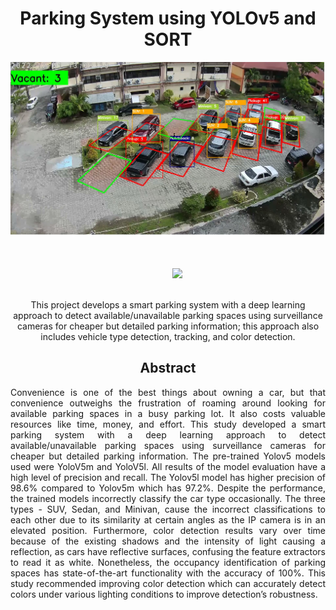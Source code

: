 <div align="center">
   <h1>Parking System using YOLOv5 and SORT</h1>
<p>
<!--    <a align="left" href="https://ultralytics.com/yolov5" target="_blank"> -->
   <img width="850" src="https://github.com/janleven01/parkingSystem_YOLOV5_SORT/blob/ad5e0fe4fc04a8207e32a14bc637c17bad154c62/ParkingSystem.jpg"></a>
</p>
<br>
<div>
<!--    <a href="https://youtu.be/fIcd6eE700M"><img src="https://github.com/ultralytics/yolov5/workflows/CI%20CPU%20testing/badge.svg" alt="Promotional Video"></a> -->
<!--    <a href="https://zenodo.org/badge/latestdoi/264818686"><img src="https://zenodo.org/badge/264818686.svg" alt="YOLOv5 Citation"></a>
   <a href="https://hub.docker.com/r/ultralytics/yolov5"><img src="https://img.shields.io/docker/pulls/ultralytics/yolov5?logo=docker" alt="Docker Pulls"></a>
   <br>
   <a href="https://colab.research.google.com/github/ultralytics/yolov5/blob/master/tutorial.ipynb"><img src="https://colab.research.google.com/assets/colab-badge.svg" alt="Open In Colab"></a>
   <a href="https://www.kaggle.com/ultralytics/yolov5"><img src="https://kaggle.com/static/images/open-in-kaggle.svg" alt="Open In Kaggle"></a>
   <a href="https://join.slack.com/t/ultralytics/shared_invite/zt-w29ei8bp-jczz7QYUmDtgo6r6KcMIAg"><img src="https://img.shields.io/badge/Slack-Join_Forum-blue.svg?logo=slack" alt="Join Forum"></a> -->
</div>
<br>
<div align="center">
<!--    <a href="https://github.com/ultralytics">
   <img src="https://github.com/ultralytics/yolov5/releases/download/v1.0/logo-social-github.png" width="2%"/>
   </a>
   <img width="2%" />
   <a href="https://www.linkedin.com/company/ultralytics">
   <img src="https://github.com/ultralytics/yolov5/releases/download/v1.0/logo-social-linkedin.png" width="2%"/>
   </a>
   <img width="2%" />
   <a href="https://twitter.com/ultralytics">
   <img src="https://github.com/ultralytics/yolov5/releases/download/v1.0/logo-social-twitter.png" width="2%"/>
   </a> -->
   <img width="5%" />
   <a href="https://youtu.be/fIcd6eE700M">
   <img src="https://github.com/ultralytics/yolov5/releases/download/v1.0/logo-social-youtube.png" width="5%"/>
   </a>
<!--    <img width="2%" />
   <a href="https://www.facebook.com/ultralytics">
   <img src="https://github.com/ultralytics/yolov5/releases/download/v1.0/logo-social-facebook.png" width="2%"/>
   </a>
   <img width="2%" />
   <a href="https://www.instagram.com/ultralytics/">
   <img src="https://github.com/ultralytics/yolov5/releases/download/v1.0/logo-social-instagram.png" width="2%"/>
   </a> -->
</div>

<br>
<p>
This project develops a smart parking system with a deep learning approach to detect available/unavailable parking spaces using surveillance cameras for cheaper but detailed parking information; this approach also includes vehicle type detection, tracking, and color detection.
</p>

<!--
<a align="center" href="https://ultralytics.com/yolov5" target="_blank">
<img width="800" src="https://github.com/ultralytics/yolov5/releases/download/v1.0/banner-api.png"></a>
-->

</div>

## <div align="center">Abstract</div>
<p align="justify">
Convenience is one of the best things about owning a car, but that convenience outweighs the frustration of roaming around looking for available parking spaces in a busy parking lot. It also costs valuable resources like time, money, and effort. This study developed a smart parking system with a deep learning approach to detect available/unavailable parking spaces using surveillance cameras for cheaper but detailed parking information. The pre-trained Yolov5 models used were YoloV5m and YoloV5l. All results of the model evaluation have a high level of precision and recall. The Yolov5l model has higher precision of 98.6% compared to Yolov5m which has 97.2%. Despite the performance, the trained models incorrectly classify the car type occasionally. The three types - SUV, Sedan, and Minivan, cause the incorrect classifications to each other due to its similarity at certain angles as the IP camera is in an elevated position. Furthermore, color detection results vary over time because of the existing shadows and the intensity of light causing a reflection, as cars have reflective surfaces, confusing the feature extractors to read it as white. Nonetheless, the occupancy identification of parking spaces has state-of-the-art functionality with the accuracy of 100%. This study recommended improving color detection which can accurately detect colors under various lighting conditions to improve detection’s robustness.
</p>


</div>
